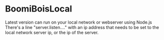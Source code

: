 # BoomiBoisLocal
Latest version can run on your local network or webserver using Node.js
There's a line "server.listen...." with an ip address that needs to be set to the local network server ip, or the ip of the server.

